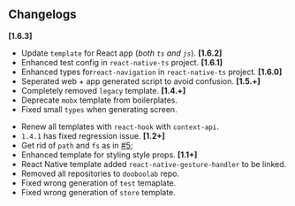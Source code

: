 ## Changelogs
**[1.6.3]**
* Update `template` for React app (*both `ts` and `js`*).
**[1.6.2]**
* Enhanced test config in `react-native-ts` project.
**[1.6.1]**
* Enhanced types for`react-navigation` in `react-native-ts` project.
**[1.6.0]**
* Seperated web + app generated script to avoid confusion.
**[1.5.+]**
* Completely removed `legacy` template.
**[1.4.+]**
* Deprecate `mobx` template from boilerplates.
* Fixed small `types` when generating screen.
+ Renew all templates with `react-hook` with `context-api`.
+ `1.4.1` has fixed regression issue.
**[1.2+]**
+ Get rid of `path` and `fs` as in [#5](https://github.com/dooboolab/dooboo-cli/issues/4);
+ Enhanced template for styling style props.
**[1.1+]**
+ React Native template added `react-native-gesture-handler` to be linked.
+ Removed all repositories to `dooboolab` repo.
+ Fixed wrong generation of `test` temaplate.
+ Fixed wrong generation of `store` template.
